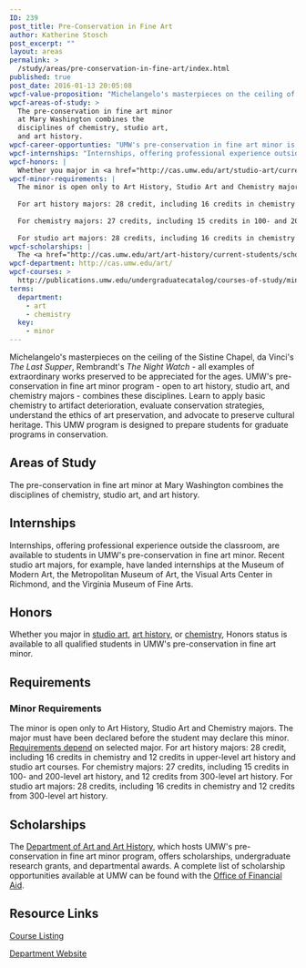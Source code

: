 ```yaml
---
ID: 239
post_title: Pre-Conservation in Fine Art
author: Katherine Stosch
post_excerpt: ""
layout: areas
permalink: >
  /study/areas/pre-conservation-in-fine-art/index.html
published: true
post_date: 2016-01-13 20:05:08
wpcf-value-proposition: "Michelangelo's masterpieces on the ceiling of the Sistine Chapel, da Vinci's <em>The Last Supper</em>, Rembrandt's <em>The Night Watch</em> - all examples of extraordinary works preserved to be appreciated for the ages. UMW's pre-conservation in fine art minor program - open to art history, studio art, and chemistry majors - combines these disciplines. Learn to apply basic chemistry to artifact deterioration, evaluate conservation strategies, understand the ethics of art preservation, and advocate to preserve cultural heritage. This UMW program is designed to prepare students for graduate programs in conservation."
wpcf-areas-of-study: >
  The pre-conservation in fine art minor
  at Mary Washington combines the
  disciplines of chemistry, studio art,
  and art history.
wpcf-career-opportunties: "UMW's pre-conservation in fine art minor is designed to prepare students for graduate programs in art conservation. Conservators work in museums, heritage institutions, libraries, archives, laboratories, and government agencies. They are administrators, educators, scientists, technicians, and collections care specialists."
wpcf-internships: "Internships, offering professional experience outside the classroom, are available to students in UMW's pre-conservation in fine art minor. Recent studio art majors, for example, have landed internships at the Museum of Modern Art, the Metropolitan Museum of Art, the Visual Arts Center in Richmond, and the Virginia Museum of Fine Arts."
wpcf-honors: |
  Whether you major in <a href="http://cas.umw.edu/art/studio-art/current-students/honors-studio-art/">studio art</a>, <a href="http://cas.umw.edu/art/art-history/current-students/honors-in-art-history/">art history</a>, or <a href="http://cas.umw.edu/chemistry/research-opportunities/independent-study-and-honors-research/">chemistry</a>, Honors status is available to all qualified students in UMW's pre-conservation in fine art minor.
wpcf-minor-requirements: |
  The minor is open only to Art History, Studio Art and Chemistry majors. The major must have been declared before the student may declare this minor. <a href="http://publications.umw.edu/undergraduatecatalog/courses-of-study/minors/pre-conservation-in-fine-art/">Requirements depend</a> on selected major.
  
  For art history majors: 28 credit, including 16 credits in chemistry and 12 credits in upper-level art history and studio art courses.
  
  For chemistry majors: 27 credits, including 15 credits in 100- and 200-level art history, and 12 credits from 300-level art history.
  
  For studio art majors: 28 credits, including 16 credits in chemistry and 12 credits from 300-level art history.
wpcf-scholarships: |
  The <a href="http://cas.umw.edu/art/art-history/current-students/scholarships/">Department of Art and Art History</a>, which hosts UMW's pre-conservation in fine art minor program, offers scholarships, undergraduate research grants, and departmental awards. A complete list of scholarship opportunities available at UMW can be found with the <a href="https://www.umw.edu/financialaid/types/scholarship-opportunities/">Office of Financial Aid</a>.
wpcf-department: http://cas.umw.edu/art/
wpcf-courses: >
  http://publications.umw.edu/undergraduatecatalog/courses-of-study/minors/pre-conservation-in-fine-art/
terms:
  department:
    - art
    - chemistry
  key:
    - minor
---
```


<!-- Types Custom Fields: -->

<!-- value-proposition -->
Michelangelo's masterpieces on the ceiling of the Sistine Chapel, da Vinci's *The Last Supper*, Rembrandt's *The Night Watch* - all examples of extraordinary works preserved to be appreciated for the ages. UMW's pre-conservation in fine art minor program - open to art history, studio art, and chemistry majors - combines these disciplines. Learn to apply basic chemistry to artifact deterioration, evaluate conservation strategies, understand the ethics of art preservation, and advocate to preserve cultural heritage. This UMW program is designed to prepare students for graduate programs in conservation.
<!-- End value-proposition -->

<!-- areas-of-study -->
## Areas of Study
The pre-conservation in fine art minor at Mary Washington combines the disciplines of chemistry, studio art, and art history.
<!-- End areas-of-study -->

<!-- internships -->
## Internships
Internships, offering professional experience outside the classroom, are available to students in UMW's pre-conservation in fine art minor. Recent studio art majors, for example, have landed internships at the Museum of Modern Art, the Metropolitan Museum of Art, the Visual Arts Center in Richmond, and the Virginia Museum of Fine Arts.
<!-- End internships -->

<!-- honors -->
## Honors
Whether you major in [studio art](http://cas.umw.edu/art/studio-art/current-students/honors-studio-art/), [art history](http://cas.umw.edu/art/art-history/current-students/honors-in-art-history/), or [chemistry](http://cas.umw.edu/chemistry/research-opportunities/independent-study-and-honors-research/), Honors status is available to all qualified students in UMW's pre-conservation in fine art minor.
<!-- End honors -->

<!-- requirements -->
## Requirements

<!-- minor-requirements -->
### Minor Requirements
The minor is open only to Art History, Studio Art and Chemistry majors. The major must have been declared before the student may declare this minor. [Requirements depend](http://publications.umw.edu/undergraduatecatalog/courses-of-study/minors/pre-conservation-in-fine-art/) on selected major. For art history majors: 28 credit, including 16 credits in chemistry and 12 credits in upper-level art history and studio art courses. For chemistry majors: 27 credits, including 15 credits in 100- and 200-level art history, and 12 credits from 300-level art history. For studio art majors: 28 credits, including 16 credits in chemistry and 12 credits from 300-level art history.
<!-- End minor-requirements -->

<!-- End requirements -->

<!-- scholarships -->
## Scholarships
The [Department of Art and Art History](http://cas.umw.edu/art/art-history/current-students/scholarships/), which hosts UMW's pre-conservation in fine art minor program, offers scholarships, undergraduate research grants, and departmental awards. A complete list of scholarship opportunities available at UMW can be found with the [Office of Financial Aid](https://www.umw.edu/financialaid/types/scholarship-opportunities/).
<!-- End scholarships -->

<!-- resource-links -->
## Resource Links

<!-- courses -->
[Course Listing](http://publications.umw.edu/undergraduatecatalog/courses-of-study/minors/pre-conservation-in-fine-art/)

<!-- End courses -->


<!-- department -->
[Department Website](http://cas.umw.edu/art/)

<!-- End department -->

<!-- End resource-links -->

<!-- End Types Custom Fields -->